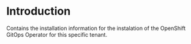 # Introduction
Contains the installation information for the instalation of the OpenShift GitOps Operator for this specific tenant.